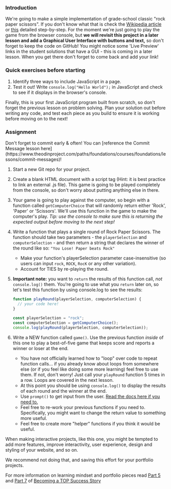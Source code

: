 ### Introduction

We're going to make a simple implementation of grade-school classic "rock paper scissors". If you don't know what that is check the [Wikipedia article](https://en.wikipedia.org/wiki/Rock%E2%80%93paper%E2%80%93scissors) or [this](https://www.wikihow.com/Play-Rock,-Paper,-Scissors) detailed step-by-step. For the moment we're just going to play the game from the browser console, but __we will revisit this project in a later lesson and add a Graphical User Interface with buttons and text,__ so don't forget to keep the code on GitHub! You might notice some 'Live Preview' links in the student solutions that have a GUI - this is coming in a later lesson. When you get there don't forget to come back and add your link!

### Quick exercises before starting

1.  Identify three ways to include JavaScript in a page.
2.  Test it out! Write `console.log("Hello World");` in JavaScript and check to see if it displays in the browser's console.

Finally, this is your first JavaScript program built from scratch, so don't forget the previous lesson on problem solving. Plan your solution out before writing any code, and test each piece as you build to ensure it is working before moving on to the next!

### Assignment

<div class="lesson-content__panel" markdown="1">
Don't forget to commit early & often! You can [reference the Commit Message lesson here](https://www.theodinproject.com/paths/foundations/courses/foundations/lessons/commit-messages)!

1.  Start a new Git repo for your project.
2.  Create a blank HTML document with a script tag (Hint: it is best practice to link an external .js file).  This game is going to be played completely from the console, so don't worry about putting anything else in there.
3.  Your game is going to play against the computer, so begin with a function called `getComputerChoice` that will randomly return either 'Rock', 'Paper' or 'Scissors'.  We'll use this function in the game to make the computer's play. *Tip: use the console to make sure this is returning the expected output before moving to the next step!*
4.  Write a function that plays a single round of Rock Paper Scissors.  The function should take two parameters - the `playerSelection` and `computerSelection` - and then return a string that declares the winner of the round like so: `"You Lose! Paper beats Rock"`
    *   Make your function's playerSelection parameter case-insensitive (so users can input `rock`, `ROCK`, `RocK` or any other variation).
    *   Account for TIES by re-playing the round.

5.  **Important note:** you want to `return` the results of this function call, _not_ `console.log()` them. You're going to use what you `return` later on, so let's test this function by using console.log to see the results:

    ```javascript
    function playRound(playerSelection, computerSelection) {
      // your code here!
    }
 
    const playerSelection = "rock";
    const computerSelection = getComputerChoice();
    console.log(playRound(playerSelection, computerSelection));
    ```

6.  Write a NEW function called `game()`. Use the previous function _inside_ of this one to play a best-of-five game that keeps score and reports a winner or loser at the end.
    *   You have not officially learned how to "loop" over code to repeat function calls... if you already know about loops from somewhere else (or if you feel like doing some more learning) feel free to use them. If not, don't worry! Just call your `playRound` function 5 times in a row. Loops are covered in the next lesson.
    *   At this point you should be using `console.log()` to display the results of each round and the winner at the end.
    *   Use `prompt()` to get input from the user. [Read the docs here if you need to.](https://developer.mozilla.org/en-US/docs/Web/API/Window/prompt)
    *   Feel free to re-work your previous functions if you need to. Specifically, you might want to change the return value to something more useful.
    *   Feel free to create more "helper" functions if you think it would be useful.

</div>
<div class="lesson-note" markdown="1">
When making interactive projects, like this one, you might be tempted to add more features, improve interactivity, user experience, design and styling of your website, and so on.

We recommend not doing that, and saving this effort for your portfolio projects.

For more information on learning mindset and portfolio pieces read [Part 5](https://dev.to/theodinproject/learning-code-f56) and [Part 7](https://dev.to/theodinproject/strategically-building-your-portfolio-1km4) of [Becoming a TOP Success Story](https://dev.to/theodinproject/becoming-a-top-success-story-mindset-3dp2)
</div>
